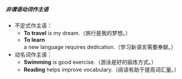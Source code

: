 ##### 非谓语动词作主语
- 不定式作主语：
	- **To travel** is my dream.（旅行是我的梦想。）
	- **To learn** a new language requires dedication.（学习新语言需要奉献。）
- 动名词作主语：
	- **Swimming** is good exercise.（游泳是好的锻炼方式。）
	- **Reading** helps improve vocabulary.（阅读有助于提高词汇量。）
